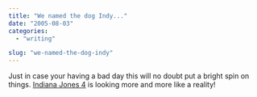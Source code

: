 ```yaml
---
title: "We named the dog Indy..."
date: "2005-08-03"
categories: 
  - "writing"

slug: "we-named-the-dog-indy"
---
```


Just in case your having a bad day this will no doubt put a bright spin on things. [Indiana Jones 4](https://theindyexperience.com/tie_lite/august_2005.shtml#0000668) is looking more and more like a reality!
